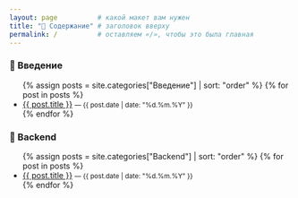 ```yaml
---
layout: page          # какой макет вам нужен
title: "📘 Содержание" # заголовок вверху
permalink: /          # оставляем «/», чтобы это была главная
---
```


### 🔹 Введение
<ul>
  {% assign posts = site.categories["Введение"] | sort: "order" %}
  {% for post in posts %}
    <li>
      <a href="{{ post.url | relative_url }}">{{ post.title }}</a>
      <small> — {{ post.date | date: "%d.%m.%Y" }}</small>
    </li>
  {% endfor %}
</ul>

### 🔹 Backend
<ul>
  {% assign posts = site.categories["Backend"] | sort: "order" %}
  {% for post in posts %}
    <li>
      <a href="{{ post.url | relative_url }}">{{ post.title }}</a>
      <small> — {{ post.date | date: "%d.%m.%Y" }}</small>
    </li>
  {% endfor %}
</ul>

